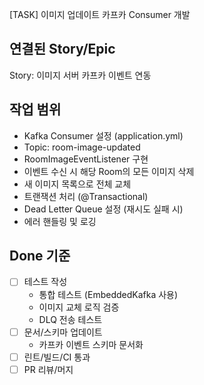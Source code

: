 [TASK] 이미지 업데이트 카프카 Consumer 개발

## 연결된 Story/Epic

Story: 이미지 서버 카프카 이벤트 연동

## 작업 범위

- Kafka Consumer 설정 (application.yml)
- Topic: room-image-updated
- RoomImageEventListener 구현
- 이벤트 수신 시 해당 Room의 모든 이미지 삭제
- 새 이미지 목록으로 전체 교체
- 트랜잭션 처리 (@Transactional)
- Dead Letter Queue 설정 (재시도 실패 시)
- 에러 핸들링 및 로깅

## Done 기준

- [ ] 테스트 작성
	- 통합 테스트 (EmbeddedKafka 사용)
	- 이미지 교체 로직 검증
	- DLQ 전송 테스트
- [ ] 문서/스키마 업데이트
	- 카프카 이벤트 스키마 문서화
- [ ] 린트/빌드/CI 통과
- [ ] PR 리뷰/머지
